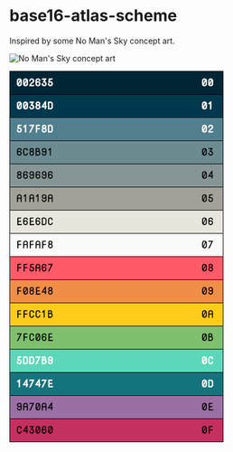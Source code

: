 # base16-atlas-scheme

Inspired by some No Man's Sky concept art.

![No Man's Sky concept art](https://camo.githubusercontent.com/1196dddb65e6eef1ee8fc07f83d255e235838c93/687474703a2f2f692e696d6775722e636f6d2f51344b507348652e6a7067)

![color palette](atlas.png)
